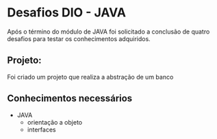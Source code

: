 # Desafios DIO - JAVA

Após o término do módulo de JAVA foi solicitado a conclusão de quatro desafios para testar os conhecimentos adquiridos.

## Projeto:

Foi criado um projeto que realiza a abstração de um banco

## Conhecimentos necessários 

- JAVA
  - orientação a objeto
  - interfaces